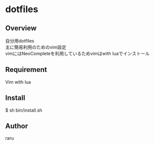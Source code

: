 # dotfiles
## Overview
自分用dotfiles  
主に簡易利用のためのvim設定  
vimにはNeoCompleteを利用しているためvimはwith luaでインストール

## Requirement
Vim with lua

## Install
$ sh bin/install.sh

## Author
raru
